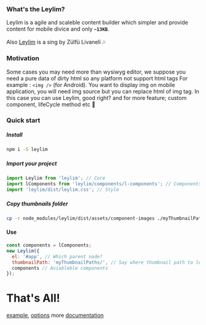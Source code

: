 ### What's the Leylim?

Leylim is a agile and scaleble content builder which simpler and provide content for mobile divice and only **`~13KB`**.
<br>
<br>
Also [Leylim](https://www.youtube.com/watch?v=-NRZme8v4H0) is a sing by Zülfü Livaneli 🎶

### Motivation

Some cases you may need more than wysiwyg editor, we suppose you need a pure data of dirty html so any platform not support html tags
For example : `<img />` (for Android). You want to display img on mobile application, you will need img source but you can replace html of img tag. In this case you can use Leylim, good right? and for more feature; custom component, lifeCycle method etc 💪

### Quick start

##### Install
```bash
npm i -S leylim
```
##### Import your project

```javascript
import Leylim from 'leylim'; // Core
import lComponents from 'leylim/components/l-components'; // Components generated by us
import 'leylim/dist/leylim.css'; // Style
```

##### Copy thumbnails folder

```bash
cp -r node_modules/leylim/dist/assets/component-images ./myThumbnailPaths
```

#### Use

```javascript
const components = lComponents;
new Leylim({
  el: '#app', // Which parent node?
  thumbnailPath: 'myThumbnailPaths/', // Say where thumbnail path to leylim.
  components // Aviableble components
});
  ```

 # That's All!

 [example](https://abdullah.github.io/leylim/), [options](https://abdullah.github.io/leylim/) more [documentation](https://abdullah.github.io/leylim/)
